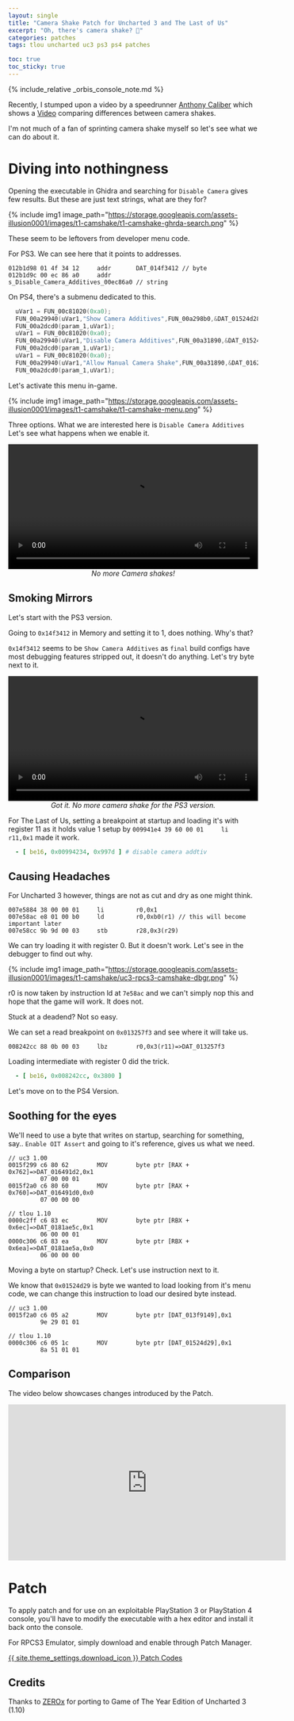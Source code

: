 ```yaml
---
layout: single
title: "Camera Shake Patch for Uncharted 3 and The Last of Us"
excerpt: "Oh, there's camera shake? 👀"
categories: patches
tags: tlou uncharted uc3 ps3 ps4 patches

toc: true
toc_sticky: true
---
```


{% include_relative _orbis_console_note.md %}

Recently, I stumped upon a video by a speedrunner [Anthony Caliber](https://www.youtube.com/channel/UC4PlYBhe8mzGFW4lmIkIQsg) which shows a [Video](https://youtu.be/EaBFyrCyMbs?t=302) comparing differences between camera shakes.

I'm not much of a fan of sprinting camera shake myself so let's see what we can do about it.

# Diving into nothingness

Opening the executable in Ghidra and searching for `Disable Camera` gives few results. But these are just text strings, what are they for?

{% include img1 image_path="https://storage.googleapis.com/assets-illusion0001/images/t1-camshake/t1-camshake-ghrda-search.png" %}

These seem to be leftovers from developer menu code.

For PS3. We can see here that it points to addresses.

```
012b1d98 01 4f 34 12     addr       DAT_014f3412 // byte
012b1d9c 00 ec 86 a0     addr       s_Disable_Camera_Additives_00ec86a0 // string
```

On PS4, there's a submenu dedicated to this.

```c
  uVar1 = FUN_00c81020(0xa0);
  FUN_00a29940(uVar1,"Show Camera Additives",FUN_00a298b0,&DAT_01524d28,0);
  FUN_00a2dcd0(param_1,uVar1);
  uVar1 = FUN_00c81020(0xa0);
  FUN_00a29940(uVar1,"Disable Camera Additives",FUN_00a31890,&DAT_01524d29,0);
  FUN_00a2dcd0(param_1,uVar1);
  uVar1 = FUN_00c81020(0xa0);
  FUN_00a29940(uVar1,"Allow Manual Camera Shake",FUN_00a31890,&DAT_0162d0aa,0);
  FUN_00a2dcd0(param_1,uVar1);
```

Let's activate this menu in-game.

{% include img1 image_path="https://storage.googleapis.com/assets-illusion0001/images/t1-camshake/t1-camshake-menu.png" %}

Three options. What we are interested here is `Disable Camera Additives` Let's see what happens when we enable it.

<div align="center">
<video width="100%" controls >
  <source src="https://storage.googleapis.com/assets-illusion0001/images/t1-camshake/t1-camshake-demo.mp4" type="video/mp4">
</video>
<em>No more Camera shakes!</em>
</div>

## Smoking Mirrors

Let's start with the PS3 version.

Going to `0x14f3412` in Memory and setting it to 1, does nothing. Why's that?

`0x14f3412` seems to be `Show Camera Additives` as `final` build configs have most debugging features stripped out, it doesn't do anything. Let's try byte next to it. 

<div align="center">
<video width="100%" controls >
  <source src="https://storage.googleapis.com/assets-illusion0001/images/t1-camshake/t1-rpcs3-camshake-demo.mp4" type="video/mp4">
</video>
<em>Got it. No more camera shake for the PS3 version.</em>
</div>

For The Last of Us, setting a breakpoint at startup and loading it's with register 11 as it holds value 1 setup by `009941e4 39 60 00 01     li         r11,0x1` made it work.

```yml
  - [ be16, 0x00994234, 0x997d ] # disable camera addtiv
```

## Causing Headaches

For Uncharted 3 however, things are not as cut and dry as one might think.

```
007e5884 38 00 00 01     li         r0,0x1
007e58ac e8 01 00 b0     ld         r0,0xb0(r1) // this will become important later
007e58cc 9b 9d 00 03     stb        r28,0x3(r29)
```

We can try loading it with register 0. But it doesn't work. Let's see in the debugger to find out why.

{% include img1 image_path="https://storage.googleapis.com/assets-illusion0001/images/t1-camshake/uc3-rpcs3-camshake-dbgr.png" %}

r0 is now taken by instruction ld at `7e58ac` and we can't simply nop this and hope that the game will work. It does not.

Stuck at a deadend? Not so easy.

We can set a read breakpoint on `0x013257f3` and see where it will take us.

`008242cc 88 0b 00 03     lbz        r0,0x3(r11)=>DAT_013257f3`

Loading intermediate with register 0 did the trick.

```yml
  - [ be16, 0x008242cc, 0x3800 ]
```

Let's move on to the PS4 Version.

## Soothing for the eyes

We'll need to use a byte that writes on startup, searching for something, say.. `Enable OIT Assert` and going to it's reference, gives us what we need.

```
// uc3 1.00
0015f299 c6 80 62        MOV        byte ptr [RAX + 0x762]=>DAT_016491d2,0x1
         07 00 00 01
0015f2a0 c6 80 60        MOV        byte ptr [RAX + 0x760]=>DAT_016491d0,0x0
         07 00 00 00

// tlou 1.10
0000c2ff c6 83 ec        MOV        byte ptr [RBX + 0x6ec]=>DAT_0181ae5c,0x1
         06 00 00 01
0000c306 c6 83 ea        MOV        byte ptr [RBX + 0x6ea]=>DAT_0181ae5a,0x0
         06 00 00 00
```

Moving a byte on startup? Check. Let's use instruction next to it.

We know that `0x01524d29` is byte we wanted to load looking from it's menu code, we can change this instruction to load our desired byte instead.

```
// uc3 1.00
0015f2a0 c6 05 a2        MOV        byte ptr [DAT_013f9149],0x1
         9e 29 01 01

// tlou 1.10
0000c306 c6 05 1c        MOV        byte ptr [DAT_01524d29],0x1
         8a 51 01 01
```

<!-- embarrassing solution. why do I make things overcomplicated

but we don't have a lot of space to work with here.

To solve this, we can use a code cave.

Somewhere around `0xe7a553` is an unused function, let's use this address as our starting point.

```
// t1 1.10

0000c2ff 67 67 e8        CALL       SUB_00e7a553
                 4d e2 e6 00

00e7a553 c6 83 ec        MOV        byte ptr [RBX + 0x6ec],0x1 // load original byte
         06 00 00 01
00e7a55a c6 05 c8        MOV        byte ptr [DAT_01524d29],0x1 // load byte for cam shake
                 a7 6a 00 01
00e7a561 c3              RET // return
```

First `CALL` here is jumping to our new location. We *must* run original instruction before proceeding any further to retain original code flow.

`MOV        byte ptr [RBX + 0x6ec],0x1` loads our original byte overwrittin by our jump call.

`MOV        byte ptr [DAT_01524d29],0x1` loads our desired byte. In this case `Disable Camera Additives` as we saw from the snippet of menu code earlier. -->

## Comparison

The video below showcases changes introduced by the Patch.

<div align="center" class="responsive-video-container">
<iframe width="560" height="315" src="https://www.youtube.com/embed/Zoz7e9jN6Xs" frameborder="0" allow="accelerometer; autoplay; clipboard-write; encrypted-media; gyroscope; picture-in-picture" allowfullscreen></iframe>
</div>

# Patch

To apply patch and for use on an exploitable PlayStation 3 or PlayStation 4 console, you'll have to modify the executable with a hex editor and install it back onto the console.

For RPCS3 Emulator, simply download and enable through Patch Manager.

<a href="https://github.com/illusion0001/illusion0001.github.io/blob/main/_patches/tlou1.md#disable-camera-shake" class="button" role="button">{{ site.theme_settings.download_icon }} Patch Codes</a>

## Credits

Thanks to [ZEROx](https://www.youtube.com/user/ZEROx2085) for porting to Game of The Year Edition of Uncharted 3 (1.10)
